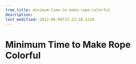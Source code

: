 ```yaml
---
tree_title: minimum-time-to-make-rope-colorful
description: 
last_modified: 2022-06-09T21:23:28.2328
---
```


# Minimum Time to Make Rope Colorful
